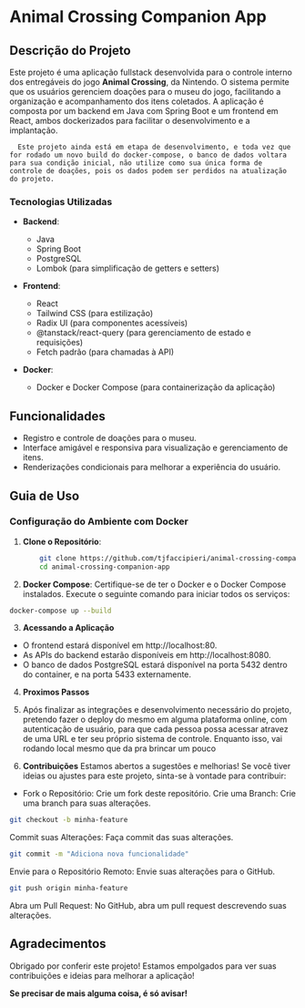 # Animal Crossing Companion App

## Descrição do Projeto

Este projeto é uma aplicação fullstack desenvolvida para o controle interno dos entregáveis do jogo **Animal Crossing**, da Nintendo. O sistema permite que os usuários gerenciem doações para o museu do jogo, facilitando a organização e acompanhamento dos itens coletados. A aplicação é composta por um backend em Java com Spring Boot e um frontend em React, ambos dockerizados para facilitar o desenvolvimento e a implantação.

```
  Este projeto ainda está em etapa de desenvolvimento, e toda vez que for rodado um novo build do docker-compose, o banco de dados voltara para sua condição inicial, não utilize como sua única forma de controle de doações, pois os dados podem ser perdidos na atualização do projeto.
```

### Tecnologias Utilizadas

- **Backend**:

  - Java
  - Spring Boot
  - PostgreSQL
  - Lombok (para simplificação de getters e setters)

- **Frontend**:

  - React
  - Tailwind CSS (para estilização)
  - Radix UI (para componentes acessíveis)
  - @tanstack/react-query (para gerenciamento de estado e requisições)
  - Fetch padrão (para chamadas à API)

- **Docker**:
  - Docker e Docker Compose (para containerização da aplicação)

## Funcionalidades

- Registro e controle de doações para o museu.
- Interface amigável e responsiva para visualização e gerenciamento de itens.
- Renderizações condicionais para melhorar a experiência do usuário.

## Guia de Uso

### Configuração do Ambiente com Docker

1. **Clone o Repositório**:

   ```bash
       git clone https://github.com/tjfaccipieri/animal-crossing-companion-app.git
       cd animal-crossing-companion-app
   ```

2. **Docker Compose**:
   Certifique-se de ter o Docker e o Docker Compose instalados.
   Execute o seguinte comando para iniciar todos os serviços:

```bash
docker-compose up --build
```

3. **Acessando a Aplicação**

- O frontend estará disponível em http://localhost:80.
- As APIs do backend estarão disponíveis em http://localhost:8080.
- O banco de dados PostgreSQL estará disponível na porta 5432 dentro do container, e na porta 5433 externamente.

4. **Proximos Passos**
1. Após finalizar as integrações e desenvolvimento necessário do projeto, pretendo fazer o deploy do mesmo em alguma plataforma online, com autenticação de usuário, para que cada pessoa possa acessar atravez de uma URL e ter seu próprio sistema de controle. Enquanto isso, vai rodando local mesmo que da pra brincar um pouco

5. **Contribuições**
   Estamos abertos a sugestões e melhorias! Se você tiver ideias ou ajustes para este projeto, sinta-se à vontade para contribuir:

- Fork o Repositório: Crie um fork deste repositório.
  Crie uma Branch: Crie uma branch para suas alterações.

```bash
git checkout -b minha-feature
```

Commit suas Alterações: Faça commit das suas alterações.

```bash
git commit -m "Adiciona nova funcionalidade"
```

Envie para o Repositório Remoto: Envie suas alterações para o GitHub.

```bash
git push origin minha-feature
```

Abra um Pull Request: No GitHub, abra um pull request descrevendo suas alterações.

## Agradecimentos

Obrigado por conferir este projeto! Estamos empolgados para ver suas contribuições e ideias para melhorar a aplicação!

**Se precisar de mais alguma coisa, é só avisar!**
